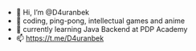 - 👋 Hi, I’m @D4uranbek
- 👀 coding, ping-pong, intellectual games and anime 
- 🌱 currently learning Java Backend at PDP Academy
- 📫 https://t.me/D4uranbek
